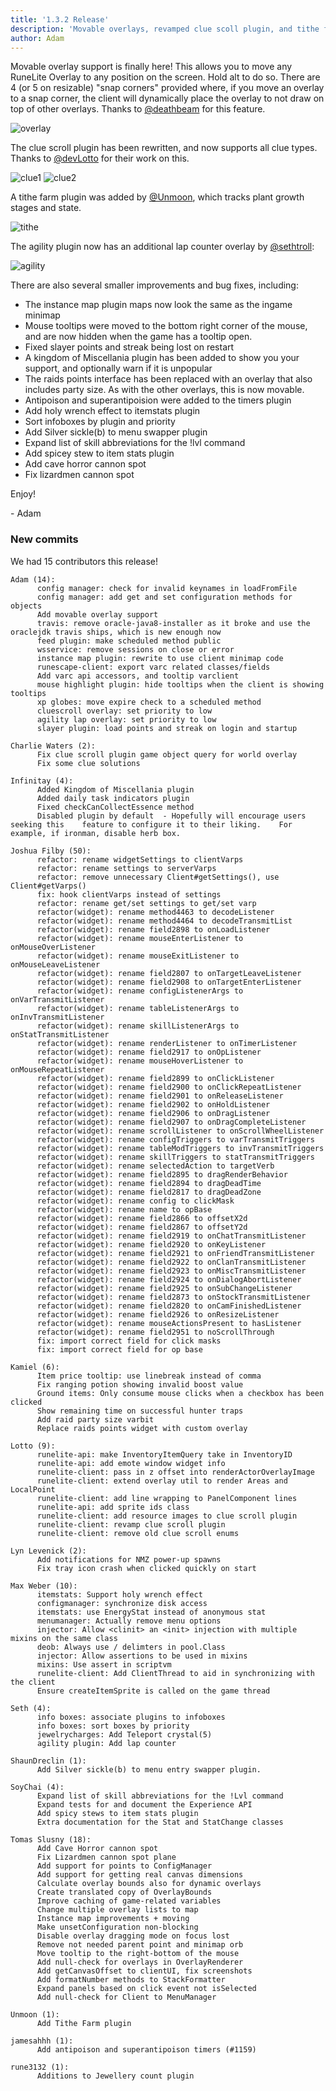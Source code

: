 ```yaml
---
title: '1.3.2 Release'
description: 'Movable overlays, revamped clue scoll plugin, and tithe farm plugin'
author: Adam
---
```


Movable overlay support is finally here! This allows you to move any RuneLite
Overlay to any position on the screen. Hold alt to do so. There are 4 (or 5 on
resizable) "snap corners" provided where, if you move an overlay to a snap
corner, the client will dynamically place the overlay to not draw on top of
other overlays. Thanks to [@deathbeam](https://github.com/deathbeam) for this
feature.

![overlay](/img/blog/1.3.2-Release/overlays.gif)

The clue scroll plugin has been rewritten, and now supports all clue types.
Thanks to [@devLotto](https://github.com/devlotto) for their work on this.

![clue1](/img/blog/1.3.2-Release/clue1.png)
![clue2](/img/blog/1.3.2-Release/clue2.png)

A tithe farm plugin was added by [@Unmoon](https://github.com/unmoon), which tracks plant growth stages and state.

![tithe](/img/blog/1.3.2-Release/tithe.png)

The agility plugin now has an additional lap counter overlay by [@sethtroll](https://github.com/sethtroll):

![agility](/img/blog/1.3.2-Release/agility.png)

There are also several smaller improvements and bug fixes, including:

- The instance map plugin maps now look the same as the ingame minimap
- Mouse tooltips were moved to the bottom right corner of the mouse, and are now
  hidden when the game has a tooltip open.
- Fixed slayer points and streak being lost on restart
- A kingdom of Miscellania plugin has been added to show you your support, and
  optionally warn if it is unpopular
- The raids points interface has been replaced with an overlay that also
  includes party size. As with the other overlays, this is now movable.
- Antipoison and superantipoision were added to the timers plugin
- Add holy wrench effect to itemstats plugin
- Sort infoboxes by plugin and priority
- Add Silver sickle(b) to menu swapper plugin
- Expand list of skill abbreviations for the !lvl command
- Add spicey stew to item stats plugin
- Add cave horror cannon spot
- Fix lizardmen cannon spot

Enjoy!

\- Adam

### New commits

We had 15 contributors this release!

```
Adam (14):
      config manager: check for invalid keynames in loadFromFile
      config manager: add get and set configuration methods for objects
      Add movable overlay support
      travis: remove oracle-java8-installer as it broke and use the oraclejdk travis ships, which is new enough now
      feed plugin: make scheduled method public
      wsservice: remove sessions on close or error
      instance map plugin: rewrite to use client minimap code
      runescape-client: export varc related classes/fields
      Add varc api accessors, and tooltip varclient
      mouse highlight plugin: hide tooltips when the client is showing tooltips
      xp globes: move expire check to a scheduled method
      cluescroll overlay: set priority to low
      agility lap overlay: set priority to low
      slayer plugin: load points and streak on login and startup

Charlie Waters (2):
      Fix clue scroll plugin game object query for world overlay
      Fix some clue solutions

Infinitay (4):
      Added Kingdom of Miscellania plugin
      Added daily task indicators plugin
      Fixed checkCanCollectEssence method
      Disabled plugin by default  - Hopefully will encourage users seeking this    feature to configure it to their liking.    For example, if ironman, disable herb box.

Joshua Filby (50):
      refactor: rename widgetSettings to clientVarps
      refactor: rename settings to serverVarps
      refactor: remove unnecessary Client#getSettings(), use Client#getVarps()
      fix: hook clientVarps instead of settings
      refactor: rename get/set settings to get/set varp
      refactor(widget): rename method4463 to decodeListener
      refactor(widget): rename method4464 to decodeTransmitList
      refactor(widget): rename field2898 to onLoadListener
      refactor(widget): rename mouseEnterListener to onMouseOverListener
      refactor(widget): rename mouseExitListener to onMouseLeaveListener
      refactor(widget): rename field2807 to onTargetLeaveListener
      refactor(widget): rename field2908 to onTargetEnterListener
      refactor(widget): rename configListenerArgs to onVarTransmitListener
      refactor(widget): rename tableListenerArgs to onInvTransmitListener
      refactor(widget): rename skillListenerArgs to onStatTransmitListener
      refactor(widget): rename renderListener to onTimerListener
      refactor(widget): rename field2917 to onOpListener
      refactor(widget): rename mouseHoverListener to onMouseRepeatListener
      refactor(widget): rename field2899 to onClickListener
      refactor(widget): rename field2900 to onClickRepeatListener
      refactor(widget): rename field2901 to onReleaseListener
      refactor(widget): rename field2902 to onHoldListener
      refactor(widget): rename field2906 to onDragListener
      refactor(widget): rename field2907 to onDragCompleteListener
      refactor(widget): rename scrollListener to onScrollWheelListener
      refactor(widget): rename configTriggers to varTransmitTriggers
      refactor(widget): rename tableModTriggers to invTransmitTriggers
      refactor(widget): rename skillTriggers to statTransmitTriggers
      refactor(widget): rename selectedAction to targetVerb
      refactor(widget): rename field2895 to dragRenderBehavior
      refactor(widget): rename field2894 to dragDeadTime
      refactor(widget): rename field2817 to dragDeadZone
      refactor(widget): rename config to clickMask
      refactor(widget): rename name to opBase
      refactor(widget): rename field2866 to offsetX2d
      refactor(widget): rename field2867 to offsetY2d
      refactor(widget): rename field2919 to onChatTransmitListener
      refactor(widget): rename field2920 to onKeyListener
      refactor(widget): rename field2921 to onFriendTransmitListener
      refactor(widget): rename field2922 to onClanTransmitListener
      refactor(widget): rename field2923 to onMiscTransmitListener
      refactor(widget): rename field2924 to onDialogAbortListener
      refactor(widget): rename field2925 to onSubChangeListener
      refactor(widget): rename field2873 to onStockTransmitListener
      refactor(widget): rename field2820 to onCamFinishedListener
      refactor(widget): rename field2926 to onResizeListener
      refactor(widget): rename mouseActionsPresent to hasListener
      refactor(widget): rename field2951 to noScrollThrough
      fix: import correct field for click masks
      fix: import correct field for op base

Kamiel (6):
      Item price tooltip: use linebreak instead of comma
      Fix ranging potion showing invalid boost value
      Ground items: Only consume mouse clicks when a checkbox has been clicked
      Show remaining time on successful hunter traps
      Add raid party size varbit
      Replace raids points widget with custom overlay

Lotto (9):
      runelite-api: make InventoryItemQuery take in InventoryID
      runelite-api: add emote window widget info
      runelite-client: pass in z offset into renderActorOverlayImage
      runelite-client: extend overlay util to render Areas and LocalPoint
      runelite-client: add line wrapping to PanelComponent lines
      runelite-api: add sprite ids class
      runelite-client: add resource images to clue scroll plugin
      runelite-client: revamp clue scroll plugin
      runelite-client: remove old clue scroll enums

Lyn Levenick (2):
      Add notifications for NMZ power-up spawns
      Fix tray icon crash when clicked quickly on start

Max Weber (10):
      itemstats: Support holy wrench effect
      configmanager: synchronize disk access
      itemstats: use EnergyStat instead of anonymous stat
      menumanager: Actually remove menu options
      injector: Allow <clinit> an <init> injection with multiple mixins on the same class
      deob: Always use / delimters in pool.Class
      injector: Allow assertions to be used in mixins
      mixins: Use assert in scriptvm
      runelite-client: Add ClientThread to aid in synchronizing with the client
      Ensure createItemSprite is called on the game thread

Seth (4):
      info boxes: associate plugins to infoboxes
      info boxes: sort boxes by priority
      jewelrycharges: Add Teleport crystal(5)
      agility plugin: Add lap counter

ShaunDreclin (1):
      Add Silver sickle(b) to menu entry swapper plugin.

SoyChai (4):
      Expand list of skill abbreviations for the !Lvl command
      Expand tests for and document the Experience API
      Add spicy stews to item stats plugin
      Extra documentation for the Stat and StatChange classes

Tomas Slusny (18):
      Add Cave Horror cannon spot
      Fix Lizardmen cannon spot plane
      Add support for points to ConfigManager
      Add support for getting real canvas dimensions
      Calculate overlay bounds also for dynamic overlays
      Create translated copy of OverlayBounds
      Improve caching of game-related variables
      Change multiple overlay lists to map
      Instance map improvements + moving
      Make unsetConfiguration non-blocking
      Disable overlay dragging mode on focus lost
      Remove not needed parent point and minimap orb
      Move tooltip to the right-bottom of the mouse
      Add null-check for overlays in OverlayRenderer
      Add getCanvasOffset to clientUI, fix screenshots
      Add formatNumber methods to StackFormatter
      Expand panels based on click event not isSelected
      Add null-check for Client to MenuManager

Unmoon (1):
      Add Tithe Farm plugin

jamesahhh (1):
      Add antipoison and superantipoison timers (#1159)

rune3132 (1):
      Additions to Jewellery count plugin
```
